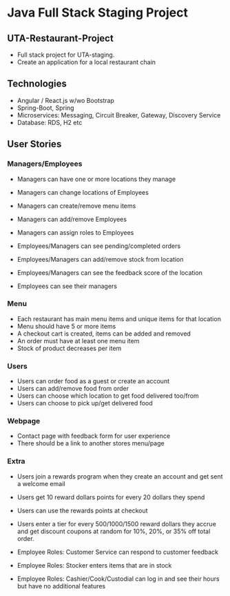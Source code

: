 # Java Full Stack Staging Project

## UTA-Restaurant-Project
+ Full stack project for UTA-staging.
+ Create an application for a local restaurant chain

## Technologies

+ Angular / React.js w/wo Bootstrap
+ Spring-Boot, Spring
+ Microservices: Messaging, Circuit Breaker, Gateway, Discovery Service
+ Database: RDS, H2 etc

## User Stories


### Managers/Employees
 
+ Managers can have one or more locations they manage
+ Managers can change locations of Employees
+ Managers can create/remove menu items
+ Managers can add/remove Employees
+ Managers can assign roles to Employees


+ Employees/Managers can see pending/completed orders
+ Employees/Managers can add/remove stock from location
+ Employees/Managers can see the feedback score of the location
+ Employees can see their managers

### Menu

+ Each restaurant has main menu items and unique items for that location
+ Menu should have 5 or more items
+ A checkout cart is created, items can be added and removed
+ An order must have at least one menu item
+ Stock of product decreases per item


### Users

+ Users can order food as a guest or create an account
+ Users can add/remove food from order
+ Users can choose which location to get food delivered too/from
+ Users can choose to pick up/get delivered food


### Webpage

+ Contact page with feedback form for user experience
+ There should be a link to another stores menu/page


### Extra 

+ Users join a rewards program when they create an account and get sent a welcome email
+ Users get 10 reward dollars points for every 20 dollars they spend
+ Users can use the rewards points at checkout
+ Users enter a tier for every 500/1000/1500 reward dollars they accrue and get discount coupons at random for 10%, 20%, or 35% off total order.

+ Employee Roles: Customer Service can respond to customer feedback
+ Employee Roles: Stocker enters items that are in stock
+ Employee Roles: Cashier/Cook/Custodial can log in and see their hours but have no additional features
